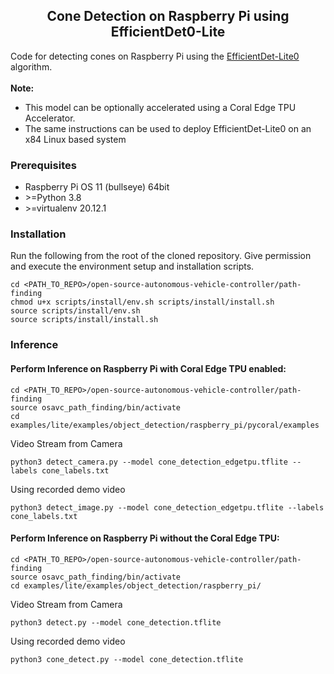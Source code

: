 ## <div align="center">Cone Detection on Raspberry Pi using EfficientDet0-Lite</div>
Code for detecting cones on Raspberry Pi using the [EfficientDet-Lite0](https://www.tensorflow.org/lite/models/modify/model_maker/object_detection) algorithm. <br><br>
**Note:** <br>
- This model can be optionally accelerated using a Coral Edge TPU Accelerator.
- The same instructions can be used to deploy EfficientDet-Lite0 on an x84 Linux based system

### Prerequisites
- Raspberry Pi OS 11 (bullseye) 64bit
- \>=Python 3.8
- \>=virtualenv 20.12.1

### Installation
Run the following from the root of the cloned repository. Give permission and execute the environment setup and installation scripts.
```
cd <PATH_TO_REPO>/open-source-autonomous-vehicle-controller/path-finding
chmod u+x scripts/install/env.sh scripts/install/install.sh
source scripts/install/env.sh
source scripts/install/install.sh
```

### Inference

#### Perform Inference on Raspberry Pi with Coral Edge TPU enabled:<br>
```
cd <PATH_TO_REPO>/open-source-autonomous-vehicle-controller/path-finding
source osavc_path_finding/bin/activate
cd examples/lite/examples/object_detection/raspberry_pi/pycoral/examples
```
Video Stream from Camera
```
python3 detect_camera.py --model cone_detection_edgetpu.tflite --labels cone_labels.txt
```
Using recorded demo video
```
python3 detect_image.py --model cone_detection_edgetpu.tflite --labels cone_labels.txt
```

#### Perform Inference on Raspberry Pi without the Coral Edge TPU:<br>
```
cd <PATH_TO_REPO>/open-source-autonomous-vehicle-controller/path-finding
source osavc_path_finding/bin/activate
cd examples/lite/examples/object_detection/raspberry_pi/
```
Video Stream from Camera
```
python3 detect.py --model cone_detection.tflite 
```
Using recorded demo video
```
python3 cone_detect.py --model cone_detection.tflite 
```